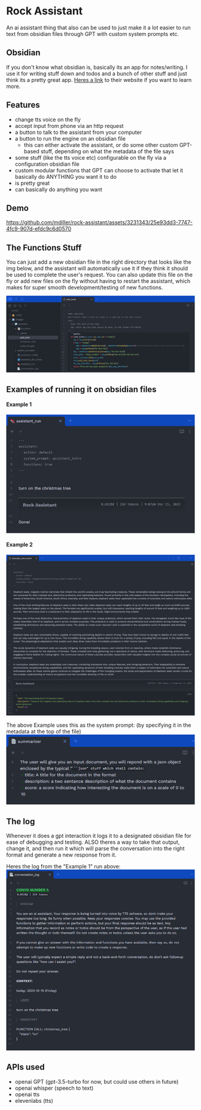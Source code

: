 # Rock Assistant

An ai assistant thing that also can be used to just make it a lot easier to run text from obsidian files through GPT with custom system prompts etc.

## Obsidian
If you don't know what obsidian is, basically its an app for notes/writing. I use it for writing stuff down and todos and a bunch of other stuff and just think its a pretty great app. [Heres a link](https://obsidian.md/) to their website if you want to learn more.

## Features
- change tts voice on the fly
- accept input from phone via an http request
- a button to talk to the assistant from your computer
- a button to run the engine on an obsidian file
  - this can either activate the assistant, or do some other custom GPT-based stuff, depending on what the metadata of the file says
- some stuff (like the tts voice etc) configurable on the fly via a configuration obsidian file
- custom modular functions that GPT can choose to activate that let it basically do ANYTHING you want it to do
- is pretty great
- can basically do anything you want

## Demo


https://github.com/mdiller/rock-assistant/assets/3231343/25e93dd3-7747-4fc9-907d-efdc9c6d0570


## The Functions Stuff
You can just add a new obsidian file in the right directory that looks like the img below, and the assistant will automatically use it if they think it should be used to complete the user's request. You can also update this file on the fly or add new files on the fly without having to restart the assistant, which makes for super smooth development/testing of new functions.

![demo](docs/images/function_example.png)

## Examples of running it on obsidian files

#### Example 1

![demo](docs/images/run_example1.png)

#### Example 2

![demo](docs/images/run_example2.png)

The above Example uses this as the system prompt: (by specifying it in the metadata at the top of the file)
![demo](docs/images/run_example2_prompt.png)

## The log
Whenever it does a gpt interaction it logs it to a designated obsidian file for ease of debugging and testing. ALSO theres a way to take that output, change it, and then run it which will parse the conversation into the right format and generate a new response from it.

Heres the log from the "Example 1" run above:
![demo](docs/images/log.png)

## APIs used
- openai GPT (gpt-3.5-turbo for now, but could use others in future)
- openai whisper (speech to text)
- openai tts
- elevenlabs (tts)
